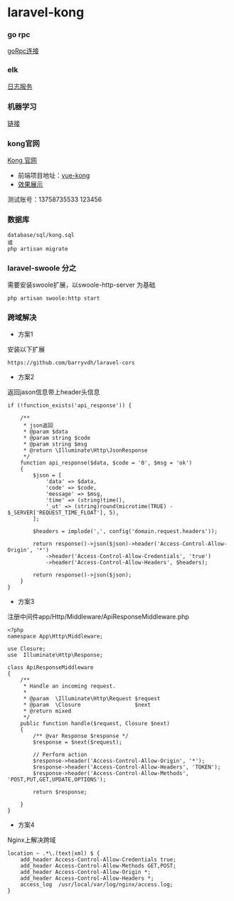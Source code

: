 # laravel-kong

### go rpc

[goRpc连接](https://github.com/missxiaolin/go-rpc)

### elk

[日志服务](https://github.com/missxiaolin/laravel-elk)

### 机器学习

[链接](https://github.com/missxiaolin/laravel-swoole-ml)

### kong官网

[Kong 官网](https://konghq.com/install/)

- 前端项目地址：[vue-kong](https://github.com/missxiaolin/vue-kong)
- [效果展示](http://admin.missxiaolin.com/)

测试账号：13758735533    123456

### 数据库

~~~
database/sql/kong.sql
或
php artisan migrate 
~~~

### laravel-swoole 分之

需要安装swoole扩展，以swoole-http-server 为基础

~~~
php artisan swoole:http start
~~~

### 跨域解决

- 方案1

安装以下扩展

~~~
https://github.com/barryvdh/laravel-cors
~~~

- 方案2

返回jason信息带上header头信息

~~~
if (!function_exists('api_response')) {

    /**
     * json返回
     * @param $data
     * @param string $code
     * @param string $msg
     * @return \Illuminate\Http\JsonResponse
     */
    function api_response($data, $code = '0', $msg = 'ok')
    {
        $json = [
            'data' => $data,
            'code' => $code,
            'message' => $msg,
            'time' => (string)time(),
            '_ut' => (string)round(microtime(TRUE) - $_SERVER['REQUEST_TIME_FLOAT'], 5),
        ];

        $headers = implode(',', config('domain.request.headers'));

        return response()->json($json)->header('Access-Control-Allow-Origin', '*')
            ->header('Access-Control-Allow-Credentials', 'true')
            ->header('Access-Control-Allow-Headers', $headers);

        return response()->json($json);
    }
}
~~~

- 方案3

注册中间件app/Http/Middleware/ApiResponseMiddleware.php

~~~
<?php
namespace App\Http\Middleware;

use Closure;
use  Illuminate\Http\Response;

class ApiResponseMiddleware
{
    /**
     * Handle an incoming request.
     *
     * @param  \Illuminate\Http\Request $request
     * @param  \Closure                 $next
     * @return mixed
     */
    public function handle($request, Closure $next)
    {
        /** @var Response $response */
        $response = $next($request);

        // Perform action
        $response->header('Access-Control-Allow-Origin', '*');
        $response->header('Access-Control-Allow-Headers', 'TOKEN');
        $response->header('Access-Control-Allow-Methods', 'POST,PUT,GET,UPDATE,OPTIONS');

        return $response;

    }
}
~~~

- 方案4

Nginx上解决跨域

~~~
location ~ .*\.(text|xml) $ {
    add_header Access-Control-Allow-Credentials true;
    add_header Access-Control-Allow-Methods GET,POST;
    add_header Access-Control-Allow-Origin *;
    add_header Access-Control-Allow-Headers *;
    access_log  /usr/local/var/log/nginx/access.log;
}
~~~